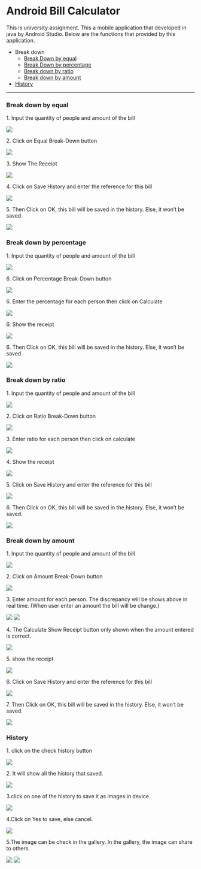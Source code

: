 # Android Bill Calculator
This is university assignment. This a mobile application that developed in java by Android Studio.
Below are the functions that provided by this application.

* Break down
  * [Break Down by equal](#equal)
  * [Break Down by percentage](#percentage)
  * [Break down by ratio](#ratio)
  * [Break down by amount](#amount)
* [History](#history)


<hr>

<div name = "equal">
<h3> Break down by equal</h3>
<p>1. Input the quantity of people and amount of the bill</p>
<img src = "Screenshot/eq1.1.png">

<p>2. Click on Equal Break-Down button</p>
<img src = "Screenshot/eq1.2.png">

<p>3.	Show The Receipt</p>
<img src = "Screenshot/eq1.3.png">

<p>4. Click on Save History and enter the reference for this bill</p>
<img src = "Screenshot/eq1.4.png">

<p>5.	Then Click on OK, this bill will be saved in the history. Else, it won’t be saved.</p>
<img src = "Screenshot/eq1.5.png">

</div>

<div name = "percentage">
  <h3> Break down by percentage</h3>
<p>1. Input the quantity of people and amount of the bill</p>
<img src = "Screenshot/p2.1.png">

<p>6. Click on Percentage Break-Down button</p>
<img src = "Screenshot/p2.2.png">

<p>6. Enter the percentage for each person then click on Calculate</p>
<img src = "Screenshot/p2.3.png">

<p>6. Show the receipt</p>
<img src = "Screenshot/p2.4.png">

<p>6. Then Click on OK, this bill will be saved in the history. Else, it won’t be saved.</p>
<img src = "Screenshot/p2.5.png">

 
</div>

<div name = "ratio">

  <h3> Break down by ratio</h3>
<p>1. Input the quantity of people and amount of the bill</p>
<img src = "Screenshot/r3.1.png">

<p>2. Click on Ratio Break-Down button</p>
<img src = "Screenshot/r3.2.png">

<p>3. Enter ratio for each person then click on calculate</p>
<img src = "Screenshot/r3.3.png">

<p>4. Show the receipt</p>
<img src = "Screenshot/r.3.4.png">

<p>5. Click on Save History and enter the reference for this bill</p>
<img src = "Screenshot/r3.5.png">

<p>6. Then Click on OK, this bill will be saved in the history. Else, it won’t be saved.</p>
<img src = "Screenshot/r3.6.png">

 
</div>

<div name = "amount">
  <h3> Break down by amount</h3>
<p>1. Input the quantity of people and amount of the bill</p>
<img src = "Screenshot/a4.1.png">

<p>2. Click on Amount Break-Down button</p>
<img src = "Screenshot/a4.2.png">

<p>3. Enter amount for each person. The discrepancy will be shows above in real time. (When user enter an amount the bill will be change.)</p>
<img src = "Screenshot/a4.3.1.png">
<img src = "Screenshot/a4.3.2.png">

<p>4. The Calculate Show Receipt button only shown when the amount entered is correct.</p>
<img src = "Screenshot/a4.4.png">

<p>5. show the receipt</p>
<img src = "Screenshot/a4.5.png">

<p>6. Click on Save History and enter the reference for this bill</p>
<img src = "Screenshot/a4.6.png">

<p>7. Then Click on OK, this bill will be saved in the history. Else, it won’t be saved.</p>
<img src = "Screenshot/a4.7.png">

  
</div>

<div name = "history">
   <h3> History</h3>
<p>1. click on the check history button</p>
<img src = "Screenshot/h5.1.png">

<p>2. It will show all the history that saved.</p>
<img src = "Screenshot/h5.2.png">

<p>3.click on one of the history to save it as images in device.</p>
<img src = "Screenshot/h5.3.png">

<p>4.Click on Yes to save, else cancel. </p>
<img src = "Screenshot/h5.4.png">

<p>5.The image can be check in the gallery. In the gallery, the image can share to others.</p>
<img src = "Screenshot/h5.5.1.png">
<img src = "Screenshot/h5.5.2.png">

</div>

